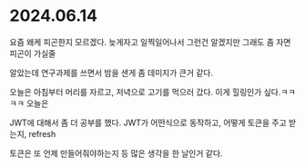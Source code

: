 # 2024.06.14

요즘 왜케 피곤한지 모르겠다. 늦게자고 일찍일어나서 그런건 알겠지만 그래도 좀 자면 피곤이 가실줄&#x20;

알았는데 연구과제를 쓰면서 밤을 샌게 좀 데미지가 큰거 같다.

오늘은 아침부터 머리를 자르고, 저녁으로 고기를 먹으러 갔다. 이게 힐링인가 싶다.ㅋㅋㅋㅋ 오늘은

JWT에 대해서 좀 더 공부를 했다. JWT가 어떤식으로 동작하고, 어떻게 토큰을 주고 받는지, refresh&#x20;

토큰은 또 언제 만들어줘야하는지 등 많은 생각을 한 날인거 같다.
